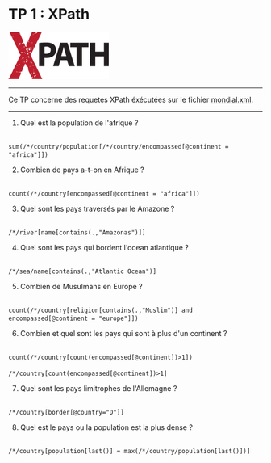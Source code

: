 # TP 1 **: XPath**

![XPath](XPath.png)

---

Ce TP concerne des requetes XPath éxécutées sur le fichier [mondial.xml](https://www.dbis.informatik.uni-goettingen.de/Mondial/mondial.xml).

---

1. Quel est la population de l'afrique ?

```XPath

sum(/*/country/population[/*/country/encompassed[@continent = "africa"]])

```
2. Combien de pays a-t-on en Afrique ?

```XPath

count(/*/country[encompassed[@continent = "africa"]])

```

3. Quel sont les pays traversés par le Amazone ?

```XPath

/*/river[name[contains(.,"Amazonas")]]

```

4. Quel sont les pays qui bordent l'ocean atlantique ?

```XPath

/*/sea/name[contains(.,"Atlantic Ocean")]

```

5. Combien de Musulmans en Europe ?

```XPath

count(/*/country[religion[contains(.,"Muslim")] and encompassed[@continent = "europe"]])

```

6. Combien et quel sont les pays qui sont à plus d'un continent ?

```XPath

count(/*/country[count(encompassed[@continent])>1])

/*/country[count(encompassed[@continent])>1]

```

7. Quel sont les pays limitrophes de l'Allemagne ?

```XPath

/*/country[border[@country="D"]]

```

8. Quel est le pays ou la population est la plus dense ?

```XPath

/*/country[population[last()] = max(/*/country/population[last()])]

```
